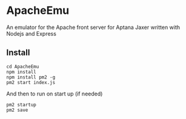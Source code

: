 # ApacheEmu
An emulator for the Apache front server for Aptana Jaxer written with Nodejs and Express

## Install

``` git clone https://github.com/wsdCollins/ApacheEmu.git
cd ApacheEmu
npm install
npm install pm2 -g
pm2 start index.js
```

And then to run on start up (if needed)
```
pm2 startup
pm2 save
```
